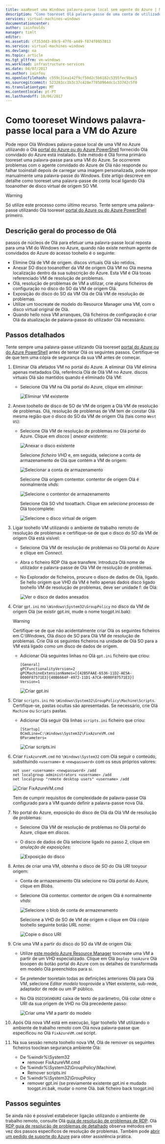 ```yaml
---
title: aaaReset uma Windows palavra-passe local sem agente do Azure | Microsoft Docs
description: "Como tooreset Olá palavra-passe de uma conta de utilizador do Windows local quando o agente convidado do Azure de Olá não está instalado nem funcionar numa VM"
services: virtual-machines-windows
documentationcenter: 
author: iainfoulds
manager: timlt
editor: 
ms.assetid: cf353dd3-89c9-47f6-a449-f874f0957013
ms.service: virtual-machines-windows
ms.devlang: na
ms.topic: article
ms.tgt_pltfrm: vm-windows
ms.workload: infrastructure-services
ms.date: 04/07/2017
ms.author: iainfou
ms.openlocfilehash: c559c31ea142f9cf50d2c5b6182c5355fec9bac5
ms.sourcegitcommit: 523283cc1b3c37c428e77850964dc1c33742c5f0
ms.translationtype: MT
ms.contentlocale: pt-PT
ms.lasthandoff: 10/06/2017
---
```

# <a name="how-tooreset-local-windows-password-for-azure-vm"></a>Como tooreset Windows palavra-passe local para a VM do Azure
Pode repor Olá Windows palavra-passe local de uma VM no Azure utilizando o Olá [portal do Azure ou do Azure PowerShell](reset-rdp.md?toc=%2fazure%2fvirtual-machines%2fwindows%2ftoc.json) fornecido Olá convidado do Azure está instalado. Este método é Olá forma primário tooreset uma palavra-passe para uma VM do Azure. Se ocorrerem problemas com o agente convidado do Azure de Olá não responde ou falhar tooinstall depois de carregar uma imagem personalizada, pode repor manualmente uma palavra-passe do Windows. Este artigo descreve em detalhe como tooreset uma palavra-passe de conta local ligando Olá tooanother de disco virtual de origem SO VM. 

> [!WARNING]
> Só utilize este processo como último recurso. Tente sempre uma palavra-passe utilizando Olá tooreset [portal do Azure ou do Azure PowerShell](reset-rdp.md?toc=%2fazure%2fvirtual-machines%2fwindows%2ftoc.json) primeiro.
> 
> 

## <a name="overview-of-hello-process"></a>Descrição geral do processo de Olá
passos de núcleos de Olá para efetuar uma palavra-passe local reposta para uma VM do Windows no Azure, quando não existe nenhum agente de convidados do Azure do acesso toohello é o seguinte:

* Elimine Olá de VM de origem. discos virtuais Olá são retidos.
* Anexar SO disco tooanother da VM de origem Olá VM no Olá mesma localização dentro da sua subscrição do Azure. Esta VM é Olá tooas referenciado VM de resolução de problemas.
* Olá, resolução de problemas de VM a utilizar, crie alguns ficheiros de configuração no disco do SO da VM de origem Olá.
* Exposição do disco do SO da VM Olá de Olá VM de resolução de problemas.
* Utilize um toocreate de modelo do Resource Manager uma VM, com o disco virtual original de Olá.
* Quando hello nova VM arranques, Olá ficheiros de configuração é criar Olá da atualização de palavra-passe do utilizador Olá necessário.

## <a name="detailed-steps"></a>Passos detalhados
Tente sempre uma palavra-passe utilizando Olá tooreset [portal do Azure ou do Azure PowerShell](reset-rdp.md?toc=%2fazure%2fvirtual-machines%2fwindows%2ftoc.json) antes de tentar Olá os seguintes passos. Certifique-se de que tem uma cópia de segurança da sua VM antes de começar. 

1. Eliminar Olá afetados VM no portal do Azure. A eliminar Olá VM elimina apenas metadados Olá, referência Olá de Olá VM no Azure. discos virtuais Olá são mantidos quando é eliminado Olá VM:
   
   * Selecione Olá VM na Olá portal do Azure, clique em *eliminar*:
     
     ![Eliminar VM existente](./media/reset-local-password-without-agent/delete_vm.png)
2. Anexe toohello de disco de SO de VM de origem a Olá VM de resolução de problemas. Olá, resolução de problemas de VM tem de constar Olá mesma região que o disco do SO da VM de origem Olá (tais como `West US`):
   
   * Selecione Olá VM de resolução de problemas no Olá portal do Azure. Clique em *discos* | *anexar existente*:
     
     ![Anexar o disco existente](./media/reset-local-password-without-agent/disks_attach_existing.png)
     
     Selecione *ficheiro VHD* e, em seguida, selecione a conta de armazenamento de Olá que contém a VM de origem:
     
     ![Selecionar a conta de armazenamento](./media/reset-local-password-without-agent/disks_select_storageaccount.PNG)
     
     Selecione Olá origem contentor. contentor de origem Olá é normalmente *vhds*:
     
     ![Selecione o contentor de armazenamento](./media/reset-local-password-without-agent/disks_select_container.png)
     
     Selecione Olá SO vhd tooattach. Clique em *selecione* processo de Olá toocomplete:
     
     ![Selecione o disco virtual de origem](./media/reset-local-password-without-agent/disks_select_source_vhd.png)
3. Ligar toohello VM utilizando o ambiente de trabalho remoto de resolução de problemas e certifique-se de que o disco do SO da VM de origem Olá está visível:
   
   * Selecione Olá VM de resolução de problemas no Olá portal do Azure e clique em *Connect*.
   * Abra o ficheiro RDP Olá que transfere. Introduza Olá nome de utilizador e palavra-passe de Olá VM de resolução de problemas.
   * No Explorador de ficheiros, procure o disco de dados de Olá, ligado. Se hello origem que VHD da VM é hello apenas dados disco ligado toohello VM de resolução de problemas, deve ser unidade f: de Olá:
     
     ![Ver o disco de dados anexados](./media/reset-local-password-without-agent/troubleshooting_vm_fileexplorer.png)
4. Criar `gpt.ini` no `\Windows\System32\GroupPolicy` no disco da VM de origem Olá (se existir gpt.ini, mude o nome toogpt.ini.bak):
   
   > [!WARNING]
   > Certifique-se de que não acidentalmente criar Olá os seguintes ficheiros em C:\Windows, Olá disco de SO para Olá VM de resolução de problemas. Crie Olá os seguintes ficheiros na unidade de Olá SO para a VM está ligado como um disco de dados de origem.
   > 
   > 
   
   * Adicionar Olá seguintes linhas no Olá `gpt.ini` ficheiro que criou:
     
     ```
     [General]
     gPCFunctionalityVersion=2
     gPCMachineExtensionNames=[{42B5FAAE-6536-11D2-AE5A-0000F87571E3}{40B6664F-4972-11D1-A7CA-0000F87571E3}]
     Version=1
     ```
     
     ![Criar gpt.ini](./media/reset-local-password-without-agent/create_gpt_ini.png)
5. Criar `scripts.ini` no `\Windows\System32\GroupPolicy\Machine\Scripts`. Certifique-se, pastas ocultas são apresentadas. Se necessário, crie Olá `Machine` ou `Scripts` pastas.
   
   * Adicionar Olá seguir Olá linhas `scripts.ini` ficheiro que criou:
     
     ```
     [Startup]
     0CmdLine=C:\Windows\System32\FixAzureVM.cmd
     0Parameters=
     ```
     
     ![Criar scripts.ini](./media/reset-local-password-without-agent/create_scripts_ini.png)
6. Criar `FixAzureVM.cmd` no `\Windows\System32` com Olá seguir o conteúdo, substituindo `<username>` e `<newpassword>` com os seus próprios valores:
   
    ```
    net user <username> <newpassword> /add
    net localgroup administrators <username> /add
    net localgroup "remote desktop users" <username> /add

    ```

    ![Criar FixAzureVM.cmd](./media/reset-local-password-without-agent/create_fixazure_cmd.png)
   
    Tem de cumprir requisitos de complexidade de palavra-passe Olá configurado para a VM quando definir a palavra-passe nova Olá.
7. No portal do Azure, exposição do disco de Olá da Olá VM de resolução de problemas:
   
   * Selecione Olá VM de resolução de problemas no Olá portal do Azure, clique em *discos*.
   * O disco de dados de Olá selecione ligado no passo 2, clique em *anulação de exposições*:
     
     ![Exposição do disco](./media/reset-local-password-without-agent/detach_disk.png)
8. Antes de criar uma VM, obtenha o disco de SO do Olá URI tooyour origem:
   
   * Conta de armazenamento Olá selecione no Olá portal do Azure, clique em *Blobs*.
   * Selecione Olá contentor. contentor de origem Olá é normalmente *vhds*:
     
     ![Selecione o blob de conta de armazenamento](./media/reset-local-password-without-agent/select_storage_details.png)
     
     Selecione a VHD de SO de VM de origem e clique em Olá *cópia* toohello seguinte botão *URL* nome:
     
     ![Copie o disco URI](./media/reset-local-password-without-agent/copy_source_vhd_uri.png)
9. Crie uma VM a partir do disco do SO da VM de origem Olá:
   
   * Utilize [este modelo Azure Resource Manager](https://github.com/Azure/azure-quickstart-templates/tree/master/201-vm-specialized-vhd) toocreate uma VM a partir de um VHD especializado. Clique em Olá `Deploy tooAzure` Olá tooopen do botão portal do Azure com os detalhes de transformada em modelo Olá preenchidos para si.
   * Se pretender tooretain todas as definições anteriores Olá para Olá VM, selecione *Editar modelo* tooprovide a VNet existente, sub-rede, adaptador de rede ou um IP público.
   * No Olá `OSDISKVHDURI` caixa de texto de parâmetro, Olá colar obter o URI da sua origem de VHD no Olá precedente passo:
     
     ![Criar uma VM a partir do modelo](./media/reset-local-password-without-agent/create_new_vm_from_template.png)
10. Após Olá nova VM está em execução, ligar toohello VM utilizando o ambiente de trabalho remoto com Olá nova palavra-passe que especificou no Olá `FixAzureVM.cmd` script.
11. Na sua sessão remota toohello nova VM, Olá de remover os seguintes ficheiros tooclean segurança ambiente Olá:
    
    * De %windir%\System32
      * remover FixAzureVM.cmd
    * De %windir%\System32\GroupPolicy\Machine\
      * Remover scripts.ini
    * De %windir%\System32\GroupPolicy
      * remover gpt.ini (se previamente existente gpt.ini e mudado toogpt.ini.bak, mudar o nome Olá. bak ficheiro back toogpt.ini)

## <a name="next-steps"></a>Passos seguintes
Se ainda não é possível estabelecer ligação utilizando o ambiente de trabalho remoto, consulte Olá [guia de resolução de problemas de RDP](troubleshoot-rdp-connection.md?toc=%2fazure%2fvirtual-machines%2fwindows%2ftoc.json). Olá [RDP guia de resolução de problemas de detalhado](detailed-troubleshoot-rdp.md?toc=%2fazure%2fvirtual-machines%2fwindows%2ftoc.json) observa métodos em vez dos passos específicos de resolução de problemas. Também pode [abrir um pedido de suporte do Azure](https://azure.microsoft.com/support/options/) para obter assistência prática.

